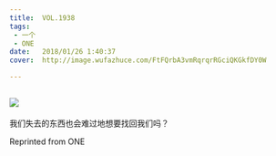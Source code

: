 ```yaml
---
title:	VOL.1938
tags:
 - 一个
 - ONE
date:	2018/01/26 1:40:37
cover:	http://image.wufazhuce.com/FtFQrbA3vmRqrqrRGciQKGkfDY0W

---
```

![](http://image.wufazhuce.com/FtFQrbA3vmRqrqrRGciQKGkfDY0W)
---

我们失去的东西也会难过地想要找回我们吗？
 
Reprinted from ONE
